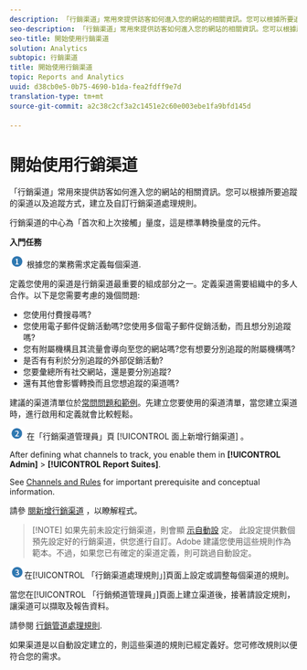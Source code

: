 ```yaml
---
description: 「行銷渠道」常用來提供訪客如何進入您的網站的相關資訊。您可以根據所要追蹤的渠道以及追蹤方式，建立及自訂行銷渠道處理規則。
seo-description: 「行銷渠道」常用來提供訪客如何進入您的網站的相關資訊。您可以根據所要追蹤的渠道以及追蹤方式，建立及自訂行銷渠道處理規則。
seo-title: 開始使用行銷渠道
solution: Analytics
subtopic: 行銷渠道
title: 開始使用行銷渠道
topic: Reports and Analytics
uuid: d38cb0e5-0b75-4690-b1da-fea2fdff9e7d
translation-type: tm+mt
source-git-commit: a2c38c2cf3a2c1451e2c60e003ebe1fa9bfd145d

---
```



# 開始使用行銷渠道

「行銷渠道」常用來提供訪客如何進入您的網站的相關資訊。您可以根據所要追蹤的渠道以及追蹤方式，建立及自訂行銷渠道處理規則。

行銷渠道的中心為「首次和上次接觸」量度，這是標準轉換量度的元件。

**入門任務**

![](assets/step1_icon.png) 根據您的業務需求定義每個渠道.

定義您使用的渠道是行銷渠道最重要的組成部分之一。定義渠道需要組織中的多人合作。以下是您需要考慮的幾個問題: 

* 您使用付費搜尋嗎?
* 您使用電子郵件促銷活動嗎?您使用多個電子郵件促銷活動，而且想分別追蹤嗎?
* 您有附屬機構且其流量會導向至您的網站嗎?您有想要分別追蹤的附屬機構嗎?
* 是否有有利於分別追蹤的外部促銷活動?
* 您要彙總所有社交網站，還是要分別追蹤?
* 還有其他會影響轉換而且您想追蹤的渠道嗎?

建議的渠道清單位於[常問問題和範例](../../components/c-marketing-channels/c-faq.md#concept_72CE3270AC264DB2A64BCB3E4B0D9C44)。先建立您要使用的渠道清單，當您建立渠道時，進行啟用和定義就會比較輕鬆。

![](assets/step2_icon.png) 在「行銷渠道管理員」頁 [!UICONTROL 面上新增行銷渠道] 。

After defining what channels to track, you enable them in **[!UICONTROL Admin]** &gt; **[!UICONTROL Report Suites]**.

See [Channels and Rules](../../components/c-marketing-channels/c-channels-rules.md#concept_C832E652974F419C82A4FAD9076C3197) for important prerequisite and conceptual information.

請參 [閱新增行銷渠道](../../components/c-marketing-channels/c-channels.md#task_98C9D3F5DBBC4B198E0A9ED4D3891E03) ，以瞭解程式。

> [!NOTE] 如果先前未設定行銷渠道，則會顯 [示自動設](../../components/c-marketing-channels/c-channel-autosetup.md#concept_2EC91690B4F94889ADE935AB69B9025D) 定。 此設定提供數個預先設定好的行銷渠道，供您進行自訂。Adobe 建議您使用這些規則作為範本。不過，如果您已有確定的渠道定義，則可跳過自動設定。

![](assets/step3_icon.png)在[!UICONTROL 「行銷渠道處理規則」]頁面上設定或調整每個渠道的規則。

當您在[!UICONTROL 「行銷頻道管理員」]頁面上建立渠道後，接著請設定規則，讓渠道可以擷取及報告資料。

請參閱 [行銷管道處理規則](../../components/c-marketing-channels/c-rules.md#concept_9ADC8D3AA4C84288ACC6D441D4036646).

如果渠道是以自動設定建立的，則這些渠道的規則已經定義好。您可修改規則以便符合您的需求。
